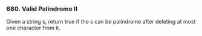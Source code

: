 <h3>680. Valid Palindrome II</h3>
<div>
<p>
Given a string s, return true if the s can be palindrome after deleting at most one character from it.</p>
</div>